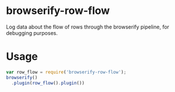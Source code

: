 # browserify-row-flow
Log data about the flow of rows through the browserify pipeline, for debugging purposes.

# Usage
```js
var row_flow = require('browserify-row-flow');
browserify()
  .plugin(row_flow().plugin())
```
